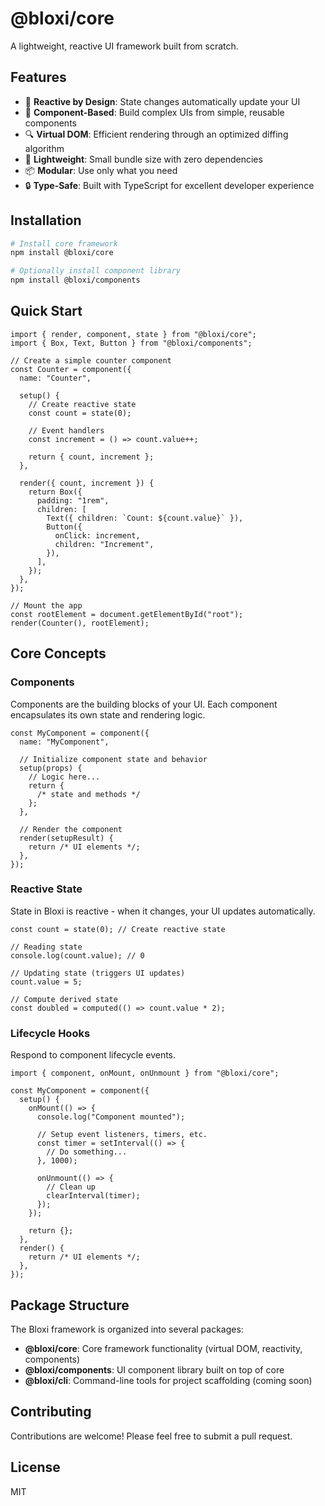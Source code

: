 # @bloxi/core

A lightweight, reactive UI framework built from scratch.

## Features

- 🔄 **Reactive by Design**: State changes automatically update your UI
- 🧩 **Component-Based**: Build complex UIs from simple, reusable components
- 🔍 **Virtual DOM**: Efficient rendering through an optimized diffing algorithm
- 🚀 **Lightweight**: Small bundle size with zero dependencies
- 📦 **Modular**: Use only what you need
- 🔒 **Type-Safe**: Built with TypeScript for excellent developer experience

## Installation

```bash
# Install core framework
npm install @bloxi/core

# Optionally install component library
npm install @bloxi/components
```

## Quick Start

```tsx
import { render, component, state } from "@bloxi/core";
import { Box, Text, Button } from "@bloxi/components";

// Create a simple counter component
const Counter = component({
  name: "Counter",

  setup() {
    // Create reactive state
    const count = state(0);

    // Event handlers
    const increment = () => count.value++;

    return { count, increment };
  },

  render({ count, increment }) {
    return Box({
      padding: "1rem",
      children: [
        Text({ children: `Count: ${count.value}` }),
        Button({
          onClick: increment,
          children: "Increment",
        }),
      ],
    });
  },
});

// Mount the app
const rootElement = document.getElementById("root");
render(Counter(), rootElement);
```

## Core Concepts

### Components

Components are the building blocks of your UI. Each component encapsulates its own state and rendering logic.

```tsx
const MyComponent = component({
  name: "MyComponent",

  // Initialize component state and behavior
  setup(props) {
    // Logic here...
    return {
      /* state and methods */
    };
  },

  // Render the component
  render(setupResult) {
    return /* UI elements */;
  },
});
```

### Reactive State

State in Bloxi is reactive - when it changes, your UI updates automatically.

```tsx
const count = state(0); // Create reactive state

// Reading state
console.log(count.value); // 0

// Updating state (triggers UI updates)
count.value = 5;

// Compute derived state
const doubled = computed(() => count.value * 2);
```

### Lifecycle Hooks

Respond to component lifecycle events.

```tsx
import { component, onMount, onUnmount } from "@bloxi/core";

const MyComponent = component({
  setup() {
    onMount(() => {
      console.log("Component mounted");

      // Setup event listeners, timers, etc.
      const timer = setInterval(() => {
        // Do something...
      }, 1000);

      onUnmount(() => {
        // Clean up
        clearInterval(timer);
      });
    });

    return {};
  },
  render() {
    return /* UI elements */;
  },
});
```

## Package Structure

The Bloxi framework is organized into several packages:

- **@bloxi/core**: Core framework functionality (virtual DOM, reactivity, components)
- **@bloxi/components**: UI component library built on top of core
- **@bloxi/cli**: Command-line tools for project scaffolding (coming soon)

## Contributing

Contributions are welcome! Please feel free to submit a pull request.

## License

MIT
